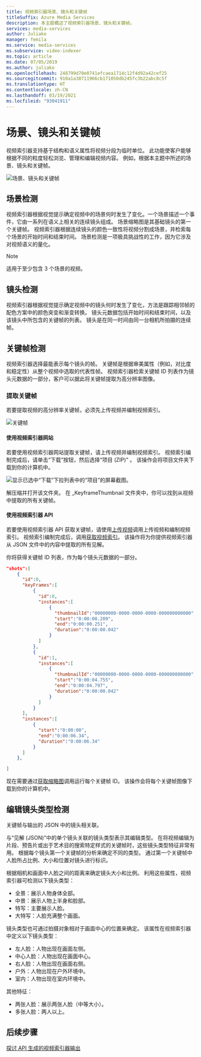 ```yaml
---
title: 视频索引器场景、镜头和关键帧
titleSuffix: Azure Media Services
description: 本主题概述了视频索引器场景、镜头和关键帧。
services: media-services
author: Juliako
manager: femila
ms.service: media-services
ms.subservice: video-indexer
ms.topic: article
ms.date: 07/05/2019
ms.author: juliako
ms.openlocfilehash: 248799d70e0741efcaea1714c12f4d92a42cef25
ms.sourcegitcommit: 910a1a38711966cb171050db245fc3b22abc8c5f
ms.translationtype: HT
ms.contentlocale: zh-CN
ms.lasthandoff: 03/19/2021
ms.locfileid: "93041911"
---
```

# <a name="scenes-shots-and-keyframes"></a>场景、镜头和关键帧

视频索引器支持基于结构和语义属性将视频分段为临时单位。 此功能使客户能够根据不同的粒度轻松浏览、管理和编辑视频内容。 例如，根据本主题中所述的场景、镜头和关键帧。   

![场景、镜头和关键帧](./media/scenes-shots-keyframes/scenes-shots-keyframes.png)
 
## <a name="scene-detection"></a>场景检测  
 
视频索引器根据视觉提示确定视频中的场景何时发生了变化。一个场景描述一个事件，它由一系列在语义上相关的连续镜头组成。 场景缩略图是其基础镜头的第一个关键帧。 视频索引器根据连续镜头的颜色一致性将视频分割成场景，并检索每个场景的开始时间和结束时间。 场景检测是一项极具挑战性的工作，因为它涉及对视频语义的量化。

> [!NOTE]
> 适用于至少包含 3 个场景的视频。

## <a name="shot-detection"></a>镜头检测

视频索引器根据视觉提示确定视频中的镜头何时发生了变化，方法是跟踪相邻帧的配色方案中的颜色突变和渐变转换。 镜头元数据包括开始时间和结束时间，以及该镜头中所包含的关键帧的列表。 镜头是在同一时间由同一台相机所拍摄的连续帧。

## <a name="keyframe-detection"></a>关键帧检测

视频索引器选择最能表示每个镜头的帧。 关键帧是根据审美属性（例如，对比度和稳定性）从整个视频中选取的代表性帧。 视频索引器检索关键帧 ID 列表作为镜头元数据的一部分，客户可以据此将关键帧提取为高分辨率图像。  

### <a name="extracting-keyframes"></a>提取关键帧

若要提取视频的高分辨率关键帧，必须先上传视频并编制视频索引。

![关键帧](./media/scenes-shots-keyframes/extracting-keyframes.png)

#### <a name="with-the-video-indexer-website"></a>使用视频索引器网站

若要使用视频索引器网站提取关键帧，请上传视频并编制视频索引。 视频索引编制完成后，请单击“下载”按钮，然后选择“项目 (ZIP)” 。 该操作会将项目文件夹下载到你的计算机中。 

![显示已选中“下载”下拉列表中的“项目”的屏幕截图。](./media/scenes-shots-keyframes/extracting-keyframes2.png)
 
解压缩并打开该文件夹。 在 _KeyframeThumbnail 文件夹中，你可以找到从视频中提取的所有关键帧。 

#### <a name="with-the-video-indexer-api"></a>使用视频索引器 API

若要使用视频索引器 API 获取关键帧，请使用[上传视频](https://api-portal.videoindexer.ai/docs/services/Operations/operations/Upload-Video?)调用上传视频和编制视频索引。 视频索引编制完成后，调用[获取视频索引](https://api-portal.videoindexer.ai/docs/services/Operations/operations/Get-Video-Index?)。 该操作将为你提供视频索引器从 JSON 文件中的内容中提取的所有见解。  

你将获得关键帧 ID 列表，作为每个镜头元数据的一部分。 

```json
"shots":[  
    {  
      "id":0,
      "keyFrames":[  
          {  
            "id":0,
            "instances":[  
                {  
                  "thumbnailId":"00000000-0000-0000-0000-000000000000",
                  "start":"0:00:00.209",
                  "end":"0:00:00.251",
                  "duration":"0:00:00.042"
                }
            ]
          },
          {  
            "id":1,
            "instances":[  
                {  
                  "thumbnailId":"00000000-0000-0000-0000-000000000000",
                  "start":"0:00:04.755",
                  "end":"0:00:04.797",
                  "duration":"0:00:00.042"
                }
            ]
          }
      ],
      "instances":[  
          {  
            "start":"0:00:00",
            "end":"0:00:06.34",
            "duration":"0:00:06.34"
          }
      ]
    },

]
```

现在需要通过[获取缩略图](https://api-portal.videoindexer.ai/docs/services/Operations/operations/Get-Video-Thumbnail?)调用运行每个关键帧 ID。 该操作会将每个关键帧图像下载到你的计算机中。 

## <a name="editorial-shot-type-detection"></a>编辑镜头类型检测

关键帧与输出的 JSON 中的镜头相关联。 

与“见解 (JSON)”中的单个镜头关联的镜头类型表示其编辑类型。 在将视频编辑为片段、预告片或出于艺术目的搜索特定样式的关键帧时，这些镜头类型特征非常有用。 根据每个镜头第一个关键帧的分析来确定不同的类型。 通过第一个关键帧中人脸所占比例、大小和位置对镜头进行标识。 

根据相机和画面中人脸之间的距离来确定镜头大小和比例。 利用这些属性，视频索引器可检测以下镜头类型：

* 全景：展示人物身体全部。
* 中景：展示人物上半身和脸部。
* 特写：主要展示人脸。
* 大特写：人脸充满整个画面。 

镜头类型也可通过拍摄对象相对于画面中心的位置来确定。 该属性在视频索引器中定义以下镜头类型：

* 左人脸：人物出现在画面左侧。
* 中心人脸：人物出现在画面中心。
* 右人脸：人物出现在画面右侧。
* 户外：人物出现在户外环境中。
* 室内：人物出现在室内环境中。

其他特征：

* 两张人脸：展示两张人脸（中等大小）。
* 多张人脸：两人以上。


## <a name="next-steps"></a>后续步骤

[探讨 API 生成的视频索引器输出](video-indexer-output-json-v2.md#scenes)

